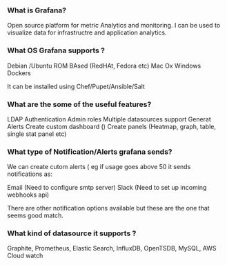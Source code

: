
### What is Grafana?

Open source platform for metric Analytics and monitoring. I can be used to visualize data for infrastructre and application analytics.


### What OS Grafana supports ?
 Debian /Ubuntu
 ROM BAsed (RedHAt, Fedora etc)
 Mac Ox
 Windows
 Dockers
 
 It can be installed using Chef/Pupet/Ansible/Salt
 
 ### What are the some of the useful features?
 LDAP Authentication
 Admin roles
 Multiple datasources support
 Generat Alerts
 Create custom dashboard ()
 Create panels (Heatmap, graph, table, single stat panel etc)
 
 
 
 ### What type of Notification/Alerts grafana sends?
 
 We can create cutom alerts ( eg if usage goes above 50 it sends notifications as:
 
 Email (Need to configure smtp server)
 Slack (Need to set up incoming webhooks api)
 
 There are other notification options available but these are the one that seems good match.
 
 
 ### What kind of datasource it supports ?
 
 Graphite, Prometheus, Elastic Search, InfluxDB, OpenTSDB, MySQL, AWS Cloud watch
 
 
